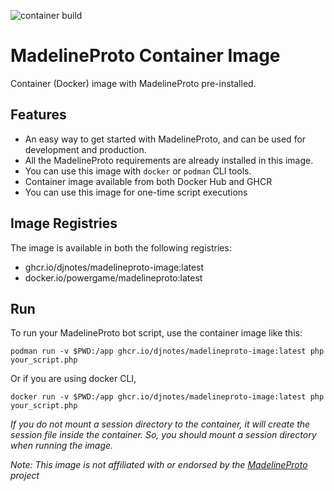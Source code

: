 ![container build](https://github.com/djnotes/madelineproto-image/actions/workflows/ghcr-ci.yaml/badge.svg)

# MadelineProto Container Image
Container (Docker) image with MadelineProto pre-installed. 

## Features 
- An easy way to get started with MadelineProto, and can be used for development and production.
- All the MadelineProto requirements are already installed in this image.
- You can use this image with `docker` or `podman` CLI tools. 
- Container image available from both Docker Hub and GHCR
- You can use this image for one-time script executions

## Image Registries
The image is available in both the following registries:  

- ghcr.io/djnotes/madelineproto-image:latest
- docker.io/powergame/madelineproto:latest

## Run
To run your MadelineProto bot script, use the  container image like this:

```
podman run -v $PWD:/app ghcr.io/djnotes/madelineproto-image:latest php your_script.php 
```
Or if you are using docker CLI,

```
docker run -v $PWD:/app ghcr.io/djnotes/madelineproto-image:latest php your_script.php 
```

*If you do not mount a session directory to the container, it will create the session file inside the container. So, you should mount a session directory when running the image.*


*Note: This image is not affiliated with or endorsed by the [MadelineProto](https://github.com/danog/MadelineProto) project*

